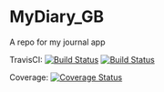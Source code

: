 # MyDiary_GB
A repo for my journal app

TravisCI: [![Build Status](https://travis-ci.org/balaakagordon/MyDiary_GB.svg?branch=ft%2FsetupAPIendpoints%2F159063537)](https://travis-ci.org/balaakagordon/MyDiary_GB)
[![Build Status](https://travis-ci.org/balaakagordon/MyDiary_GB.svg?branch=ft%2FsetupAPIendpoints%2F159063537)](https://travis-ci.org/balaakagordon/MyDiary_GB)

Coverage: [![Coverage Status](https://coveralls.io/repos/github/balaakagordon/MyDiary_GB/badge.svg)](https://coveralls.io/github/balaakagordon/MyDiary_GB)
